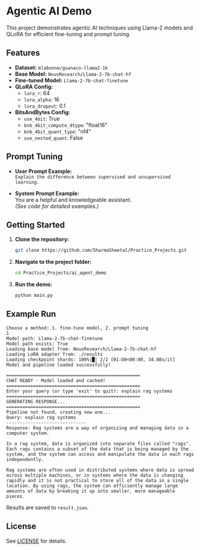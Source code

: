 # Agentic AI Demo

This project demonstrates agentic AI techniques using Llama-2 models and QLoRA for efficient fine-tuning and prompt tuning.

## Features

- **Dataset:** `mlabonne/guanaco-llama2-1k`
- **Base Model:** `NousResearch/Llama-2-7b-chat-hf`
- **Fine-tuned Model:** `Llama-2-7b-chat-finetune`
- **QLoRA Config:**
    - `lora_r`: 64
    - `lora_alpha`: 16
    - `lora_dropout`: 0.1
- **BitsAndBytes Config:**
    - `use_4bit`: True
    - `bnb_4bit_compute_dtype`: "float16"
    - `bnb_4bit_quant_type`: "nf4"
    - `use_nested_quant`: False

## Prompt Tuning

- **User Prompt Example:**  
    `Explain the difference between supervised and unsupervised learning.`

- **System Prompt Example:**  
    You are a helpful and knowledgeable assistant.  
    *(See code for detailed examples.)*

## Getting Started

1. **Clone the repository:**
     ```bash
     git clone https://github.com/SharmaSheetal/Practice_Projects.git
     ```
2. **Navigate to the project folder:**
     ```bash
     cd Practice_Projects/ai_agent_demo
     ```
3. **Run the demo:**
     ```bash
     python main.py
     ```

## Example Run

```
Choose a method: 1. fine-tune model, 2. prompt tuning
1
Model path: Llama-2-7b-chat-finetune
Model path exists: True
Loading base model from: NousResearch/Llama-2-7b-chat-hf
Loading LoRA adapter from: ./results
Loading checkpoint shards: 100%|█| 2/2 [01:08<00:00, 34.08s/it]
Model and pipeline loaded successfully!

==================================================
CHAT READY - Model loaded and cached!
==================================================
Enter your query (or type 'exit' to quit): explain rag systems
==================================================
GENERATING RESPONSE...
==================================================
Pipeline not found, creating new one...
Query: explain rag systems
------------------------------
Response: Rag systems are a way of organizing and managing data in a computer system.

In a rag system, data is organized into separate files called "rags". Each rags contains a subset of the data that is being managed by the system, and the system can access and manipulate the data in each rags independently.

Rag systems are often used in distributed systems where data is spread across multiple machines, or in systems where the data is changing rapidly and it is not practical to store all of the data in a single location. By using rags, the system can efficiently manage large amounts of data by breaking it up into smaller, more manageable pieces.
```

Results are saved to `result.json`.

## License

See [LICENSE](../LICENSE) for details.